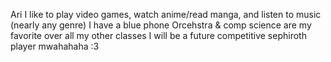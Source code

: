 Ari
I like to play video games, watch anime/read manga, and listen to music (nearly any genre)
I have a blue phone
Orcehstra & comp science are my favorite over all my other classes
I will be a future competitive sephiroth player mwahahaha :3
